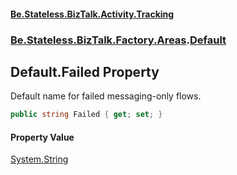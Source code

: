 #### [Be.Stateless.BizTalk.Activity.Tracking](README.md 'README')
### [Be.Stateless.BizTalk.Factory.Areas](Be.Stateless.BizTalk.Factory.Areas.md 'Be.Stateless.BizTalk.Factory.Areas').[Default](Default.md 'Be.Stateless.BizTalk.Factory.Areas.Default')

## Default.Failed Property

Default name for failed messaging-only flows.

```csharp
public string Failed { get; set; }
```

#### Property Value
[System.String](https://docs.microsoft.com/en-us/dotnet/api/System.String 'System.String')